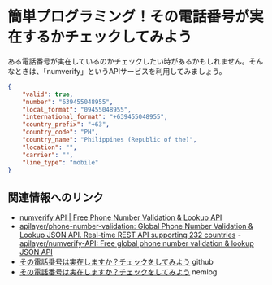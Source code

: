 # 簡単プログラミング！その電話番号が実在するかチェックしてみよう

ある電話番号が実在しているのかチェックしたい時があるかもしれません。そんなときは、「numverify」というAPIサービスを利用してみましょう。



```json
{
    "valid": true,
    "number": "639455048955",
    "local_format": "09455048955",
    "international_format": "+639455048955",
    "country_prefix": "+63",
    "country_code": "PH",
    "country_name": "Philippines (Republic of the)",
    "location": "",
    "carrier": "",
    "line_type": "mobile"
}
```


## 関連情報へのリンク

- [numverify API | Free Phone Number Validation & Lookup API](https://numverify.com/)
- [apilayer/phone-number-validation: Global Phone Number Validation & Lookup JSON API. Real-time REST API supporting 232 countries](https://github.com/apilayer/phone-number-validation)
-[apilayer/numverify-API: Free global phone number validation & lookup JSON API](https://github.com/apilayer/numverify-API)
- [その電話番号は実在しますか？チェックをしてみよう](https://github.com/naoland/nemlog-54017) github
- [その電話番号は実在しますか？チェックをしてみよう](https://nemlog.nem.social/blog/54017) nemlog
